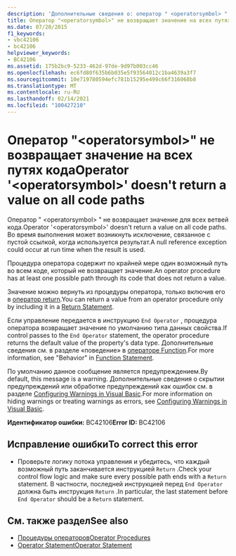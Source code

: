 ```yaml
---
description: 'Дополнительные сведения о: оператор " <operatorsymbol> " не возвращает значение для всех ветвей кода'
title: Оператор "<operatorsymbol>" не возвращает значение на всех путях кода
ms.date: 07/20/2015
f1_keywords:
- vbc42106
- bc42106
helpviewer_keywords:
- BC42106
ms.assetid: 175b2bc9-5233-462d-97de-9d97b003cc46
ms.openlocfilehash: ec6fd80f635b6b035e5f93564012c1ba4639a3f7
ms.sourcegitcommit: 10e719780594efc781b15295e499c66f316068b8
ms.translationtype: MT
ms.contentlocale: ru-RU
ms.lasthandoff: 02/14/2021
ms.locfileid: "100427210"
---
```

# <a name="operator-operatorsymbol-doesnt-return-a-value-on-all-code-paths"></a><span data-ttu-id="d880f-103">Оператор "\<operatorsymbol>" не возвращает значение на всех путях кода</span><span class="sxs-lookup"><span data-stu-id="d880f-103">Operator '\<operatorsymbol>' doesn't return a value on all code paths</span></span>

<span data-ttu-id="d880f-104">Оператор " \<operatorsymbol> " не возвращает значение для всех ветвей кода.</span><span class="sxs-lookup"><span data-stu-id="d880f-104">Operator '\<operatorsymbol>' doesn't return a value on all code paths.</span></span> <span data-ttu-id="d880f-105">Во время выполнения может возникнуть исключение, связанное с пустой ссылкой, когда используется результат.</span><span class="sxs-lookup"><span data-stu-id="d880f-105">A null reference exception could occur at run time when the result is used.</span></span>  
  
 <span data-ttu-id="d880f-106">Процедура оператора содержит по крайней мере один возможный путь во всем коде, который не возвращает значение.</span><span class="sxs-lookup"><span data-stu-id="d880f-106">An operator procedure has at least one possible path through its code that does not return a value.</span></span>  
  
 <span data-ttu-id="d880f-107">Значение можно вернуть из процедуры оператора, только включив его в [оператор return](../language-reference/statements/return-statement.md).</span><span class="sxs-lookup"><span data-stu-id="d880f-107">You can return a value from an operator procedure only by including it in a [Return Statement](../language-reference/statements/return-statement.md).</span></span>  
  
 <span data-ttu-id="d880f-108">Если управление передается в инструкцию `End Operator` , процедура оператора возвращает значение по умолчанию типа данных свойства.</span><span class="sxs-lookup"><span data-stu-id="d880f-108">If control passes to the `End Operator` statement, the operator procedure returns the default value of the property's data type.</span></span> <span data-ttu-id="d880f-109">Дополнительные сведения см. в разделе «поведение» в [операторе Function](../language-reference/statements/function-statement.md).</span><span class="sxs-lookup"><span data-stu-id="d880f-109">For more information, see "Behavior" in [Function Statement](../language-reference/statements/function-statement.md).</span></span>  
  
 <span data-ttu-id="d880f-110">По умолчанию данное сообщение является предупреждением.</span><span class="sxs-lookup"><span data-stu-id="d880f-110">By default, this message is a warning.</span></span> <span data-ttu-id="d880f-111">Дополнительные сведения о скрытии предупреждений или обработке предупреждений как ошибок см. в разделе [Configuring Warnings in Visual Basic](/visualstudio/ide/configuring-warnings-in-visual-basic).</span><span class="sxs-lookup"><span data-stu-id="d880f-111">For more information on hiding warnings or treating warnings as errors, see [Configuring Warnings in Visual Basic](/visualstudio/ide/configuring-warnings-in-visual-basic).</span></span>  
  
 <span data-ttu-id="d880f-112">**Идентификатор ошибки:** BC42106</span><span class="sxs-lookup"><span data-stu-id="d880f-112">**Error ID:** BC42106</span></span>  
  
## <a name="to-correct-this-error"></a><span data-ttu-id="d880f-113">Исправление ошибки</span><span class="sxs-lookup"><span data-stu-id="d880f-113">To correct this error</span></span>  
  
- <span data-ttu-id="d880f-114">Проверьте логику потока управления и убедитесь, что каждый возможный путь заканчивается инструкцией `Return` .</span><span class="sxs-lookup"><span data-stu-id="d880f-114">Check your control flow logic and make sure every possible path ends with a `Return` statement.</span></span> <span data-ttu-id="d880f-115">В частности, последней инструкцией перед `End Operator` должна быть инструкция `Return` .</span><span class="sxs-lookup"><span data-stu-id="d880f-115">In particular, the last statement before `End Operator` should be a `Return` statement.</span></span>  
  
## <a name="see-also"></a><span data-ttu-id="d880f-116">См. также раздел</span><span class="sxs-lookup"><span data-stu-id="d880f-116">See also</span></span>

- [<span data-ttu-id="d880f-117">Процедуры операторов</span><span class="sxs-lookup"><span data-stu-id="d880f-117">Operator Procedures</span></span>](../programming-guide/language-features/procedures/operator-procedures.md)
- [<span data-ttu-id="d880f-118">Operator Statement</span><span class="sxs-lookup"><span data-stu-id="d880f-118">Operator Statement</span></span>](../language-reference/statements/operator-statement.md)
